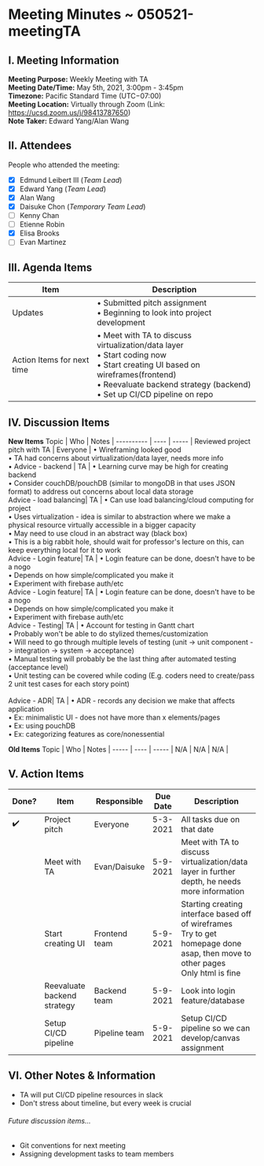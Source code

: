 # Meeting Minutes ~ 050521-meetingTA
## I. Meeting Information
**Meeting Purpose:** Weekly Meeting with TA  
**Meeting Date/Time:** May 5th, 2021, 3:00pm - 3:45pm  
**Timezone:** Pacific Standard Time (UTC−07:00)  
**Meeting Location:** Virtually through Zoom (Link: https://ucsd.zoom.us/j/98413787650)  
**Note Taker:** Edward Yang/Alan Wang  

## II. Attendees
People who attended the meeting:
- [x] Edmund Leibert III (*Team Lead*)
- [x] Edward Yang (*Team Lead*)
- [x] Alan Wang
- [x] Daisuke Chon (*Temporary Team Lead*)
- [ ] Kenny Chan
- [ ] Etienne Robin
- [x] Elisa Brooks
- [ ] Evan Martinez

## III. Agenda Items

Item | Description
---- | ----
Updates | • Submitted pitch assignment<br>• Beginning to look into project development<br>
Action Items for next time | • Meet with TA to discuss virtualization/data layer <br>• Start coding now <br>• Start creating UI based on wireframes(frontend)<br>• Reevaluate backend strategy (backend) <br>• Set up CI/CD pipeline on repo


## IV. Discussion Items

**New Items**
Topic | Who  | Notes |
---------- | ---- | ----- |
Reviewed project pitch with TA | Everyone | • Wireframing looked good <br> • TA had concerns about virtualization/data layer, needs more info <br> •
Advice - backend | TA | • Learning curve may be high for creating backend <br> • Consider couchDB/pouchDB (similar to mongoDB in that uses JSON format) to address out concerns about local data storage <br>
Advice - load balancing| TA | • Can use load balancing/cloud computing for project <br> • Uses virtualization - idea is similar to abstraction where we make a physical resource virtually accessible in a bigger capacity <br>  • May need to use cloud in an abstract way (black box)<br>• This is a big rabbit hole, should wait for professor's lecture on this, can keep everything local for it to work<br>
Advice - Login feature| TA | • Login feature can be done, doesn't have to be a nogo<br> • Depends on how simple/complicated you make it<br> • Experiment with firebase auth/etc<br>
Advice - Login feature| TA | • Login feature can be done, doesn't have to be a nogo<br> • Depends on how simple/complicated you make it<br> • Experiment with firebase auth/etc<br>
Advice - Testing| TA | • Account for testing in Gantt chart<br> • Probably won't be able to do stylized themes/customization<br> • Will need to go through multiple levels of testing  (unit -> unit component -> integration -> system -> acceptance)<br>• Manual testing will probably be the last thing after automated testing (acceptance level)<br>• Unit testing can be covered while coding (E.g. coders need to create/pass 2 unit test cases for each story point)<br>  
Advice - ADR| TA | • ADR - records any decision we make that affects application<br> • Ex: minimalistic UI - does not have more than x elements/pages<br>• Ex: using pouchDB<br>• Ex: categorizing features as core/nonessential<br>  

**Old Items**
Topic | Who  | Notes |
----- | ---- | ----- |
N/A  | N/A  | N/A |


## V. Action Items
| Done? | Item | Responsible  | Due Date  | Description  |
| ----- | ---- | ------------ | --------- | --------- |
| ✔️   | Project pitch | Everyone | 5-3-2021  | All tasks due on that date |
|    | Meet with TA | Evan/Daisuke| 5-9-2021  | Meet with TA to discuss virtualization/data layer in further depth, he needs more information|
|    | Start creating UI | Frontend team | 5-9-2021  | Starting creating interface based off of wireframes<br>Try to get homepage done asap, then move to other pages<br>Only html is fine |
|    | Reevaluate backend strategy | Backend team | 5-9-2021  | Look into login feature/database |
|    | Setup CI/CD pipeline| Pipeline team | 5-9-2021  | Setup CI/CD pipeline so we can develop/canvas assignment |

## VI. Other Notes & Information
- TA will put CI/CD pipeline resources in slack
- Don't stress about timeline, but every week is crucial
###### Future discussion items...
- Git conventions for next meeting
- Assigning development tasks to team members
